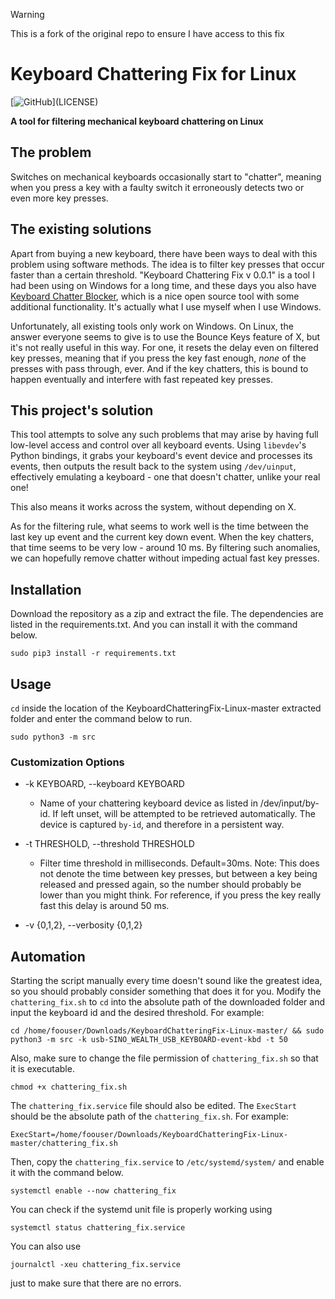 
> [!WARNING]  
> This is a fork of the original repo to ensure I have access to this fix

# __Keyboard Chattering Fix for Linux__

[![GitHub](https://img.shields.io/github/license/w2sv/KeyboardChatteringFix-Linux?)](LICENSE)

__A tool for filtering mechanical keyboard chattering on Linux__

## The problem

Switches on mechanical keyboards occasionally start to "chatter",
meaning when you press a key with a faulty switch it erroneously detects
two or even more key presses.

## The existing solutions

Apart from buying a new keyboard, there have been ways to deal
with this problem using software methods. The idea is to filter key presses
that occur faster than a certain threshold. "Keyboard Chattering Fix v 0.0.1"
is a tool I had been using on Windows for a long time, and these days you also have
[Keyboard Chatter Blocker](https://github.com/mcmonkeyprojects/KeyboardChatterBlocker),
which is a nice open source tool with some additional functionality. It's actually what
I use myself when I use Windows.

Unfortunately, all existing tools only work on Windows.
On Linux, the answer everyone seems to give is to use the Bounce Keys feature of X,
but it's not really useful in this way. For one, it resets the delay even on filtered
key presses, meaning that if you press the key fast enough,
*none* of the presses with pass through, ever. And if the key chatters,
this is bound to happen eventually and interfere with fast repeated key presses.

## This project's solution

This tool attempts to solve any such problems that may arise by having full low-level access
and control over all keyboard events.
Using `libevdev`'s Python bindings, it grabs your keyboard's event device and processes its events,
then outputs the result back to the system using `/dev/uinput`, effectively emulating a keyboard -
one that doesn't chatter, unlike your real one!

This also means it works across the system, without depending on X.

As for the filtering rule, what seems to work well is the time between the last key up event
and the current key down event. When the key chatters, that time seems to be very low - around 10 ms.
By filtering such anomalies, we can hopefully remove chatter without impeding actual fast key presses.

## Installation

Download the repository as a zip and extract the file. The dependencies are listed in the requirements.txt. And you can install it with the command below. 

```shell
sudo pip3 install -r requirements.txt
```

## Usage

`cd` inside the location of the KeyboardChatteringFix-Linux-master extracted folder and enter the command below to run.

```shell
sudo python3 -m src
```

### Customization Options

- -k KEYBOARD, --keyboard KEYBOARD
  - Name of your chattering keyboard device as listed in /dev/input/by-id. If left unset, will be attempted to be retrieved
  automatically. The device is captured `by-id`, and therefore in a persistent way.

- -t THRESHOLD, --threshold THRESHOLD
  - Filter time threshold in milliseconds. Default=30ms. Note: This does not denote the time between key presses, but
    between a key being
    released and pressed again, so the number should probably be lower than you might think. For reference, if you
    press the key really fast this delay is around 50 ms.

- -v {0,1,2}, --verbosity {0,1,2}

## Automation

Starting the script manually every time doesn't sound like the greatest idea, so
you should probably consider something that does it for you. Modify the `chattering_fix.sh` to `cd` into the absolute path of the downloaded folder and input the keyboard id and the desired threshold. For example:
```shell
cd /home/foouser/Downloads/KeyboardChatteringFix-Linux-master/ && sudo python3 -m src -k usb-SINO_WEALTH_USB_KEYBOARD-event-kbd -t 50
```
Also, make sure to change the file permission of `chattering_fix.sh` so that it is executable.
```shell
chmod +x chattering_fix.sh
```
The `chattering_fix.service` file should also be edited. The `ExecStart` should be the absolute path of the `chattering_fix.sh`. For example:
```shell
ExecStart=/home/foouser/Downloads/KeyboardChatteringFix-Linux-master/chattering_fix.sh
```
Then, copy the `chattering_fix.service` to `/etc/systemd/system/` and enable it with the command below.
```shell
systemctl enable --now chattering_fix
```
You can check if the systemd unit file is properly working using 
```shell
systemctl status chattering_fix.service
```
You can also use 
```shell
journalctl -xeu chattering_fix.service
```
just to make sure that there are no errors.
